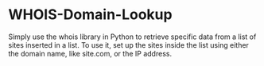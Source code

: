 # WHOIS-Domain-Lookup

Simply use the whois library in Python to retrieve specific data from a list of sites inserted in a list. To use it, set up the sites inside the list using either the domain name, like site.com, or the IP address.


